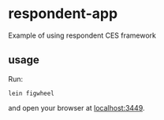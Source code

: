 # respondent-app

Example of using respondent CES framework


## usage

Run:

    lein figwheel

and open your browser at [localhost:3449](http://localhost:3449/).